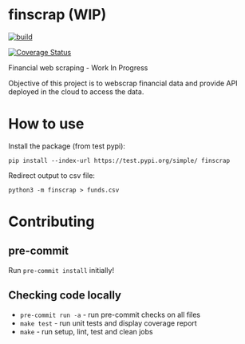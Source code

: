 # finscrap (WIP)

[![build](https://github.com/kniklas/finscrap/actions/workflows/build.yml/badge.svg?branch=main)](https://github.com/kniklas/finscrap/actions/workflows/build.yml)

[![Coverage Status](https://coveralls.io/repos/github/kniklas/finscrap/badge.svg?branch=main)](https://coveralls.io/github/kniklas/finscrap?branch=main)

Financial web scraping - Work In Progress

Objective of this project is to webscrap financial data and provide API
deployed in the cloud to access the data.


# How to use

Install the package (from test pypi):

`pip install --index-url https://test.pypi.org/simple/ finscrap`

Redirect output to csv file:

`python3 -m finscrap > funds.csv`


# Contributing

## pre-commit

Run `pre-commit install` initially!

## Checking code locally

* `pre-commit run -a` - run pre-commit checks on all files
* `make test` - run unit tests and display coverage report
* `make` - run setup, lint, test and clean jobs
